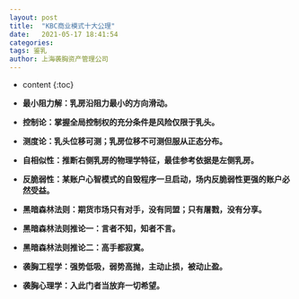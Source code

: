 ```yaml
---
layout: post
title:  "KBC商业模式十大公理"
date:   2021-05-17 18:41:54
categories: 
tags: 鉴乳
author: 上海袭胸资产管理公司
---
```


* content
{:toc}

* **最小阻力解：乳房沿阻力最小的方向滑动。**
* **控制论：掌握全局控制权的充分条件是风险仅限于乳头。**
* **测度论：乳头位移可测；乳房位移不可测但服从正态分布。**
* **自相似性：推断右侧乳房的物理学特征，最佳参考依据是左侧乳房。**
* **反脆弱性：某账户心智模式的自毁程序一旦启动，场内反脆弱性更强的账户必然受益。**
* **黑暗森林法则：期货市场只有对手，没有同盟；只有屠戮，没有分享。**
* **黑暗森林法则推论一：言者不知，知者不言。**
* **黑暗森林法则推论二：高手都寂寞。**
* **袭胸工程学：强势低吸，弱势高抛，主动止损，被动止盈。**
* **袭胸心理学：入此门者当放弃一切希望。**
